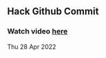 
 ## Hack Github Commit 
 ### Watch video <a href="https://www.youtube.com">here</a> 
 Thu 28 Apr 2022 
